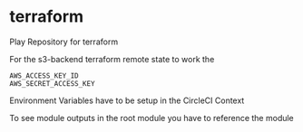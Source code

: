 # terraform
Play Repository for terraform

For the s3-backend terraform remote state to work
the 
```
AWS_ACCESS_KEY_ID
AWS_SECRET_ACCESS_KEY
```
Environment Variables have to be setup in the CircleCI Context

To see module outputs in the root module you have to reference the module
